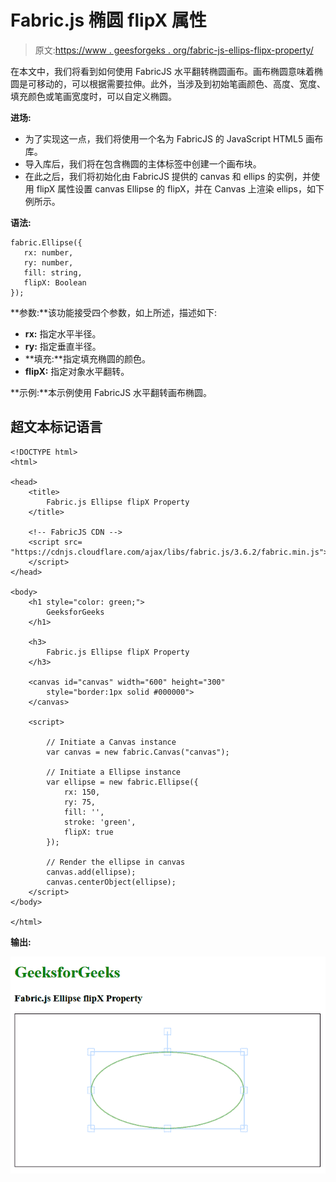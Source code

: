 # Fabric.js 椭圆 flipX 属性

> 原文:[https://www . geesforgeks . org/fabric-js-ellips-flipx-property/](https://www.geeksforgeeks.org/fabric-js-ellipse-flipx-property/)

在本文中，我们将看到如何使用 FabricJS 水平翻转椭圆画布。画布椭圆意味着椭圆是可移动的，可以根据需要拉伸。此外，当涉及到初始笔画颜色、高度、宽度、填充颜色或笔画宽度时，可以自定义椭圆。

**进场:**

*   为了实现这一点，我们将使用一个名为 FabricJS 的 JavaScript HTML5 画布库。
*   导入库后，我们将在包含椭圆的主体标签中创建一个画布块。
*   在此之后，我们将初始化由 FabricJS 提供的 canvas 和 ellips 的实例，并使用 flipX 属性设置 canvas Ellipse 的 flipX，并在 Canvas 上渲染 ellips，如下例所示。

**语法:**

```
fabric.Ellipse({
   rx: number,
   ry: number,
   fill: string,
   flipX: Boolean
});
```

**参数:**该功能接受四个参数，如上所述，描述如下:

*   **rx:** 指定水平半径。
*   **ry:** 指定垂直半径。
*   **填充:**指定填充椭圆的颜色。
*   **flipX:** 指定对象水平翻转。

**示例:**本示例使用 FabricJS 水平翻转画布椭圆。

## 超文本标记语言

```
<!DOCTYPE html>
<html>

<head>
    <title>
        Fabric.js Ellipse flipX Property
    </title>

    <!-- FabricJS CDN -->
    <script src=
"https://cdnjs.cloudflare.com/ajax/libs/fabric.js/3.6.2/fabric.min.js">
    </script>
</head>

<body>
    <h1 style="color: green;">
        GeeksforGeeks
    </h1>

    <h3>
        Fabric.js Ellipse flipX Property
    </h3>

    <canvas id="canvas" width="600" height="300" 
        style="border:1px solid #000000">
    </canvas>

    <script>

        // Initiate a Canvas instance 
        var canvas = new fabric.Canvas("canvas");

        // Initiate a Ellipse instance 
        var ellipse = new fabric.Ellipse({
            rx: 150,
            ry: 75,
            fill: '',
            stroke: 'green',
            flipX: true
        });

        // Render the ellipse in canvas 
        canvas.add(ellipse);
        canvas.centerObject(ellipse);
    </script>
</body>

</html>
```

**输出:**

![](img/24c37bc938ebe21aea972d36f5546b8b.png)